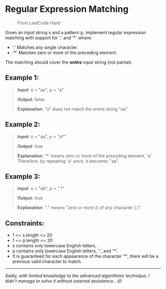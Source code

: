 # Regular Expression Matching

> From LeetCode
> Hard

Given an input string s and a pattern p, implement regular expression matching with support for '.' and '*' where:

- '.' Matches any single character.​​​​
- '*' Matches zero or more of the preceding element.

The matching should cover the **entire** input string (not partial).

 

## Example 1:

> **Input**: s = "aa", p = "a"
> 
> **Output**: false
> 
> **Explanation**: "a" does not match the entire string "aa".

## Example 2:

> **Input**: s = "aa", p = "a*"
> 
> **Output**: true
> 
> **Explanation**: '*' means zero or more of the preceding element, 'a'. Therefore, by repeating 'a' once, it becomes "aa".

## Example 3:

> **Input**: s = "ab", p = ".*"
> 
> **Output**: true
> 
> **Explanation**: ".*" means "zero or more (*) of any character (.)".
 

## Constraints:

- 1 <= s.length <= 20
- 1 <= p.length <= 20
- s contains only lowercase English letters.
- p contains only lowercase English letters, '.', and '*'.
- It is guaranteed for each appearance of the character '*', there will be a previous valid character to match.

-----

*Sadly, with limited knowledge to the advanced algorithmic technique, I didn't manage to solve it without external assistance...😢*